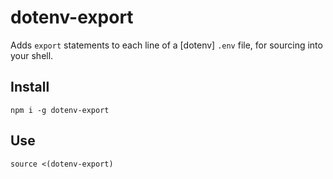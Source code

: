 # dotenv-export

Adds `export` statements to each line of a [dotenv] `.env` file, for sourcing into your shell.

## Install

```
npm i -g dotenv-export
```

## Use

```
source <(dotenv-export)
```
